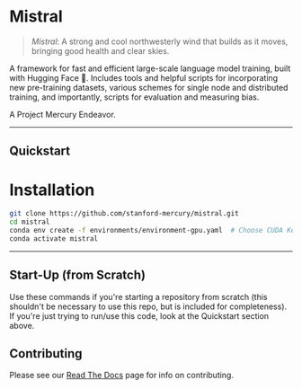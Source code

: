 # Mistral

> *Mistral*: A strong and cool northwesterly wind that builds as it moves, bringing good health and clear skies.

A framework for fast and efficient large-scale language model training, built with Hugging Face :hugs:. Includes tools
and helpful scripts for incorporating new pre-training datasets, various schemes for single node and distributed
training, and importantly, scripts for evaluation and measuring bias.

A Project Mercury Endeavor.

---

## Quickstart

# Installation

```bash
git clone https://github.com/stanford-mercury/mistral.git
cd mistral
conda env create -f environments/environment-gpu.yaml  # Choose CUDA Kernel based on Hardware!
conda activate mistral
```

---

## Start-Up (from Scratch)

Use these commands if you're starting a repository from scratch (this shouldn't be necessary to use this repo, but is
included for completeness). If you're just trying to run/use this code, look at the Quickstart section above.

## Contributing

Please see our [Read The Docs](https://nlp.stanford.edu/local/mistral/docs/_build/html/contributing.html) page for info on contributing.
